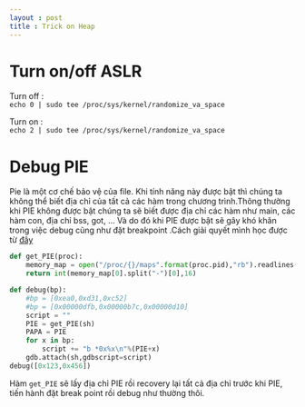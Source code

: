 ```yaml
---
layout : post 
title : Trick on Heap
--- 
```


# Turn on/off ASLR    
Turn off :  
  ```echo 0 | sudo tee /proc/sys/kernel/randomize_va_space```  

Turn on :  
  ```echo 2 | sudo tee /proc/sys/kernel/randomize_va_space```  

# Debug PIE  
Pie là một cơ chế bảo vệ của file. Khi tính năng này được bật thì chúng ta không thể biết địa chỉ của tất cả các hàm trong chương trình.Thông thường khi PIE không được bật chúng ta sẽ biết được địa chỉ các hàm như main, các hàm con, địa chỉ bss, got, ... Và do đó khi PIE được bật sẽ gây khó khăn trong việc debug cũng như đặt breakpoint .Cách giải quyết mình học được từ [đây](https://teamrocketist.github.io/2019/08/17/Pwn-RedpwnCTF-penpal-world/)  

```python  
def get_PIE(proc):
    memory_map = open("/proc/{}/maps".format(proc.pid),"rb").readlines()
    return int(memory_map[0].split("-")[0],16)

def debug(bp):
    #bp = [0xea0,0xd31,0xc52]
    #bp = [0x00000dfb,0x00000b7c,0x00000d10]
    script = ""
    PIE = get_PIE(sh)
    PAPA = PIE
    for x in bp:
        script += "b *0x%x\n"%(PIE+x)
    gdb.attach(sh,gdbscript=script) 
debug([0x123,0x456])
```  
Hàm ```get_PIE``` sẽ lấy địa chỉ PIE rồi recovery lại tất cả địa chỉ trước khi PIE, tiến hành đặt break point rồi debug như thường thôi.
